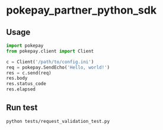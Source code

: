 # pokepay_partner_python_sdk

## Usage

```python
import pokepay
from pokepay.client import Client

c = Client('/path/to/config.ini')
req = pokepay.SendEcho('Hello, world!')
res = c.send(req)
res.body
res.status_code
res.elapsed
```

## Run test

```
python tests/request_validation_test.py
```
